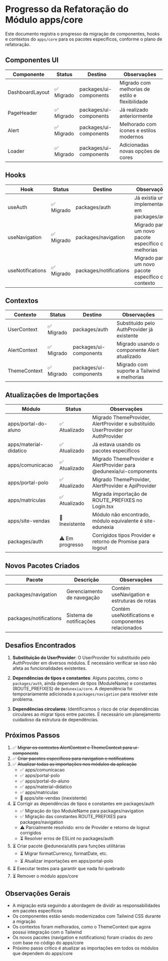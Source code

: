 # Progresso da Refatoração do Módulo apps/core

Este documento registra o progresso da migração de componentes, hooks e contextos do `apps/core` para os pacotes específicos, conforme o plano de refatoração.

## Componentes UI

| Componente | Status | Destino | Observações |
|------------|--------|---------|-------------|
| DashboardLayout | ✅ Migrado | packages/ui-components | Migrado com melhorias de estilo e flexibilidade |
| PageHeader | ✅ Migrado | packages/ui-components | Já realizado anteriormente |
| Alert | ✅ Migrado | packages/ui-components | Melhorado com ícones e estilos modernos |
| Loader | ✅ Migrado | packages/ui-components | Adicionadas novas opções de cores |

## Hooks

| Hook | Status | Destino | Observações |
|------|--------|---------|-------------|
| useAuth | ✅ Migrado | packages/auth | Já existia uma implementação em packages/auth |
| useNavigation | ✅ Migrado | packages/navigation | Migrado para um novo pacote específico com melhorias |
| useNotifications | ✅ Migrado | packages/notifications | Migrado para um novo pacote específico com contexto |

## Contextos

| Contexto | Status | Destino | Observações |
|----------|--------|---------|-------------|
| UserContext | ✅ Migrado | packages/auth | Substituído pelo AuthProvider já existente |
| AlertContext | ✅ Migrado | packages/ui-components | Migrado usando o componente Alert atualizado |
| ThemeContext | ✅ Migrado | packages/ui-components | Migrado com suporte a Tailwind e melhorias |

## Atualizações de Importações

| Módulo | Status | Observações |
|--------|--------|-------------|
| apps/portal-do-aluno | ✅ Atualizado | Migrado ThemeProvider, AlertProvider e substituído UserProvider por AuthProvider |
| apps/material-didatico | ✅ Atualizado | Já estava usando os pacotes específicos |
| apps/comunicacao | ✅ Atualizado | Migrado ThemeProvider e AlertProvider para @edunexia/ui-components |
| apps/portal-polo | ✅ Atualizado | Migrado ThemeProvider, AlertProvider e ApiProvider |
| apps/matriculas | ✅ Atualizado | Migrada importação de ROUTE_PREFIXES no Login.tsx |
| apps/site-vendas | 🚫 Inexistente | Módulo não encontrado, módulo equivalente é site-edunexia |
| packages/auth | ⚠️ Em progresso | Corrigidos tipos Provider e retorno de Promise<any> para logout |

## Novos Pacotes Criados

| Pacote | Descrição | Observações |
|--------|-----------|-------------|
| packages/navigation | Gerenciamento de navegação | Contém useNavigation e estruturas de rotas |
| packages/notifications | Sistema de notificações | Contém useNotifications e componentes relacionados |

## Desafios Encontrados

1. **Substituição do UserProvider**: O UserProvider foi substituído pelo AuthProvider em diversos módulos. É necessário verificar se isso não afeta as funcionalidades existentes.

2. **Dependências de tipos e constantes**: Alguns pacotes, como o `packages/auth`, ainda dependem de tipos (ModuleName) e constantes (ROUTE_PREFIXES) de `@edunexia/core`. A dependência foi temporariamente adicionada a `packages/navigation` para resolver este problema.

3. **Dependências circulares**: Identificamos o risco de criar dependências circulares ao migrar tipos entre pacotes. É necessário um planejamento cuidadoso da estrutura de dependências.

## Próximos Passos

1. ✅ ~~Migrar os contextos AlertContext e ThemeContext para ui-components~~
2. ✅ ~~Criar pacotes específicos para navigation e notifications~~
3. ✅ ~~Atualizar todas as importações nos módulos da aplicação~~
   - ✅ apps/comunicacao
   - ✅ apps/portal-polo
   - ✅ apps/portal-do-aluno
   - ✅ apps/material-didatico
   - ✅ apps/matriculas
   - 🚫 apps/site-vendas (inexistente)
4. ⏳ Corrigir as dependências de tipos e constantes em packages/auth
   - ✅ Migração do tipo ModuleName para packages/navigation
   - ✅ Migração das constantes ROUTE_PREFIXES para packages/navigation
   - ⚠️ Parcialmente resolvido: erro de Provider e retorno de logout corrigidos
   - ⏳ Resolver erros de ESLint no packages/auth
5. ⏳ Criar pacote @edunexia/utils para funções utilitárias
   - ⏳ Migrar formatCurrency, formatDate, etc.
   - ⏳ Atualizar importações em apps/portal-polo
6. ⏳ Executar testes para garantir que nada foi quebrado
7. ⏳ Remover o módulo apps/core

## Observações Gerais

- A migração está seguindo a abordagem de dividir as responsabilidades em pacotes específicos
- Os componentes estão sendo modernizados com Tailwind CSS durante a migração
- Os contextos foram melhorados, como o ThemeContext que agora possui integração com o Tailwind
- Os novos pacotes (navigation e notifications) foram criados do zero com base no código do apps/core
- Próximo passo crítico é atualizar as importações em todos os módulos que dependem do apps/core 